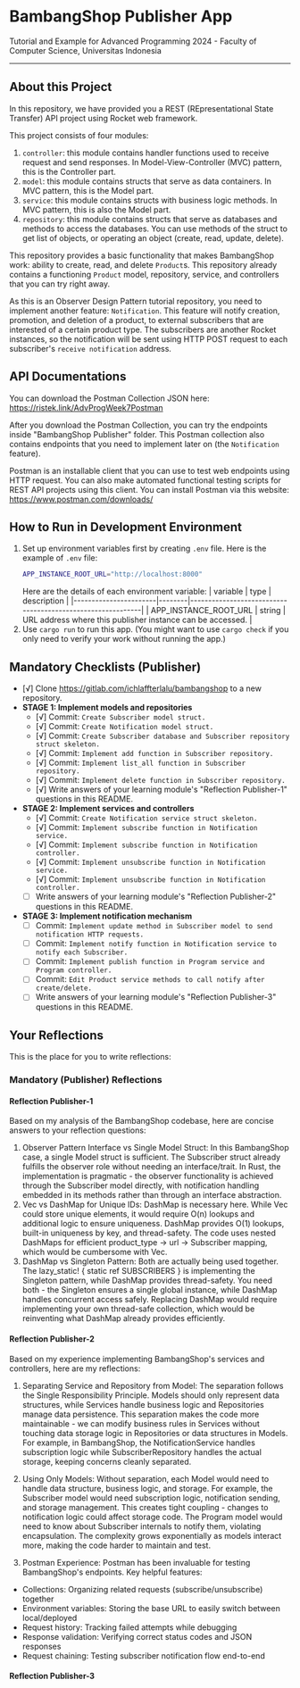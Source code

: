 # BambangShop Publisher App
Tutorial and Example for Advanced Programming 2024 - Faculty of Computer Science, Universitas Indonesia

---

## About this Project
In this repository, we have provided you a REST (REpresentational State Transfer) API project using Rocket web framework.

This project consists of four modules:
1.  `controller`: this module contains handler functions used to receive request and send responses.
    In Model-View-Controller (MVC) pattern, this is the Controller part.
2.  `model`: this module contains structs that serve as data containers.
    In MVC pattern, this is the Model part.
3.  `service`: this module contains structs with business logic methods.
    In MVC pattern, this is also the Model part.
4.  `repository`: this module contains structs that serve as databases and methods to access the databases.
    You can use methods of the struct to get list of objects, or operating an object (create, read, update, delete).

This repository provides a basic functionality that makes BambangShop work: ability to create, read, and delete `Product`s.
This repository already contains a functioning `Product` model, repository, service, and controllers that you can try right away.

As this is an Observer Design Pattern tutorial repository, you need to implement another feature: `Notification`.
This feature will notify creation, promotion, and deletion of a product, to external subscribers that are interested of a certain product type.
The subscribers are another Rocket instances, so the notification will be sent using HTTP POST request to each subscriber's `receive notification` address.

## API Documentations

You can download the Postman Collection JSON here: https://ristek.link/AdvProgWeek7Postman

After you download the Postman Collection, you can try the endpoints inside "BambangShop Publisher" folder.
This Postman collection also contains endpoints that you need to implement later on (the `Notification` feature).

Postman is an installable client that you can use to test web endpoints using HTTP request.
You can also make automated functional testing scripts for REST API projects using this client.
You can install Postman via this website: https://www.postman.com/downloads/

## How to Run in Development Environment
1.  Set up environment variables first by creating `.env` file.
    Here is the example of `.env` file:
    ```bash
    APP_INSTANCE_ROOT_URL="http://localhost:8000"
    ```
    Here are the details of each environment variable:
    | variable              | type   | description                                                |
    |-----------------------|--------|------------------------------------------------------------|
    | APP_INSTANCE_ROOT_URL | string | URL address where this publisher instance can be accessed. |
2.  Use `cargo run` to run this app.
    (You might want to use `cargo check` if you only need to verify your work without running the app.)

## Mandatory Checklists (Publisher)
-   [√] Clone https://gitlab.com/ichlaffterlalu/bambangshop to a new repository.
-   **STAGE 1: Implement models and repositories**
    -   [√] Commit: `Create Subscriber model struct.`
    -   [√] Commit: `Create Notification model struct.`
    -   [√] Commit: `Create Subscriber database and Subscriber repository struct skeleton.`
    -   [√] Commit: `Implement add function in Subscriber repository.`
    -   [√] Commit: `Implement list_all function in Subscriber repository.`
    -   [√] Commit: `Implement delete function in Subscriber repository.`
    -   [√] Write answers of your learning module's "Reflection Publisher-1" questions in this README.
-   **STAGE 2: Implement services and controllers**
    -   [√] Commit: `Create Notification service struct skeleton.`
    -   [√] Commit: `Implement subscribe function in Notification service.`
    -   [√] Commit: `Implement subscribe function in Notification controller.`
    -   [√] Commit: `Implement unsubscribe function in Notification service.`
    -   [√] Commit: `Implement unsubscribe function in Notification controller.`
    -   [ ] Write answers of your learning module's "Reflection Publisher-2" questions in this README.
-   **STAGE 3: Implement notification mechanism**
    -   [ ] Commit: `Implement update method in Subscriber model to send notification HTTP requests.`
    -   [ ] Commit: `Implement notify function in Notification service to notify each Subscriber.`
    -   [ ] Commit: `Implement publish function in Program service and Program controller.`
    -   [ ] Commit: `Edit Product service methods to call notify after create/delete.`
    -   [ ] Write answers of your learning module's "Reflection Publisher-3" questions in this README.

## Your Reflections
This is the place for you to write reflections:

### Mandatory (Publisher) Reflections

#### Reflection Publisher-1
Based on my analysis of the BambangShop codebase, here are concise answers to your reflection questions:
1. Observer Pattern Interface vs Single Model Struct:
In this BambangShop case, a single Model struct is sufficient. The Subscriber struct already fulfills the observer role without needing an interface/trait. In Rust, the implementation is pragmatic - the observer functionality is achieved through the Subscriber model directly, with notification handling embedded in its methods rather than through an interface abstraction.
2. Vec vs DashMap for Unique IDs:
DashMap is necessary here. While Vec could store unique elements, it would require O(n) lookups and additional logic to ensure uniqueness. DashMap provides O(1) lookups, built-in uniqueness by key, and thread-safety. The code uses nested DashMaps for efficient product_type → url → Subscriber mapping, which would be cumbersome with Vec.
3. DashMap vs Singleton Pattern:
Both are actually being used together. The lazy_static! { static ref SUBSCRIBERS } is implementing the Singleton pattern, while DashMap provides thread-safety. You need both - the Singleton ensures a single global instance, while DashMap handles concurrent access safely. Replacing DashMap would require implementing your own thread-safe collection, which would be reinventing what DashMap already provides efficiently.

#### Reflection Publisher-2
Based on my experience implementing BambangShop's services and controllers, here are my reflections:
1. Separating Service and Repository from Model:
The separation follows the Single Responsibility Principle. Models should only represent data structures, while Services handle business logic and Repositories manage data persistence. This separation makes the code more maintainable - we can modify business rules in Services without touching data storage logic in Repositories or data structures in Models. For example, in BambangShop, the NotificationService handles subscription logic while SubscriberRepository handles the actual storage, keeping concerns cleanly separated.

2. Using Only Models:
Without separation, each Model would need to handle data structure, business logic, and storage. For example, the Subscriber model would need subscription logic, notification sending, and storage management. This creates tight coupling - changes to notification logic could affect storage code. The Program model would need to know about Subscriber internals to notify them, violating encapsulation. The complexity grows exponentially as models interact more, making the code harder to maintain and test.

3. Postman Experience:
Postman has been invaluable for testing BambangShop's endpoints. Key helpful features:
- Collections: Organizing related requests (subscribe/unsubscribe) together
- Environment variables: Storing the base URL to easily switch between local/deployed
- Request history: Tracking failed attempts while debugging
- Response validation: Verifying correct status codes and JSON responses
- Request chaining: Testing subscriber notification flow end-to-end

#### Reflection Publisher-3
